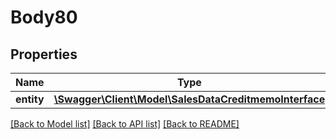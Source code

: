 # Body80

## Properties
Name | Type | Description | Notes
------------ | ------------- | ------------- | -------------
**entity** | [**\Swagger\Client\Model\SalesDataCreditmemoInterface**](SalesDataCreditmemoInterface.md) |  | 

[[Back to Model list]](../README.md#documentation-for-models) [[Back to API list]](../README.md#documentation-for-api-endpoints) [[Back to README]](../README.md)


